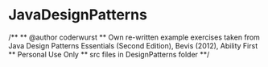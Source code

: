 # JavaDesignPatterns
/**
 ** @author coderwurst
 ** Own re-written example exercises taken from Java Design Patterns Essentials (Second Edition), Bevis (2012), Ability First
 ** Personal Use Only
 ** src files in DesignPatterns folder
 **/
